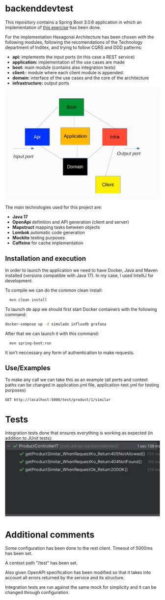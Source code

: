 
# backenddevtest

This repository contains a Spring Boot 3.0.6 application in which an implementation of [this exercise](docs/exercise.md) has been done.

For the implementation Hexagonal Architecture has been chosen with the following modules, following the recomendations of the Technology department of Inditex, and trying to follow CQRS and DDD patterns:
- **api:** implements the input ports (in this case a REST service)
- **application:** implementation of the use cases are made 
- **boot:** main module (contains also integration tests)
- **client:**: module where each client module is appended.
- **domain:** interface of the use cases and the core of the architecture
- **infrastructure:** output ports

![hexagonal.png](assets/hexagonal.png)

The main technologies used for this project are:
- **Java 17**
- **OpenApi** definition and API generation (client and server)
- **Mapstruct** mapping tasks between objects
- **Lombok** automatic code generation
- **Mockito** testing purposes
- **Caffeine** for cache implementation

## Installation and execution

In order to launch the application we need to have Docker, Java and Maven installed (versions compatible with Java 17). In my case, I used IntelliJ for development.

To compile we can do the common clean install:
```bash
  mvn clean install
```
To launch de app we should first start Docker containers with the following command:
```bash
docker-compose up -d simulado influxdb grafana
```
After that we can launch it with this command:
```bash
  mvn spring-boot:run
```

It isn't neccessary any form of authentication to make requests.

## Use/Examples

To make any call we can take this as an example (all ports and context paths can be changed in application.yml file, application-test.yml for testing purposes)
```
GET http://localhost:5000/test/product/1/similar
```

# Tests

Integration tests done that ensures everything is working as expected (in addition to JUnit tests):
![tests.png](assets/tests.png)


# Additional comments

Some configuration has been done to the rest client. Timeout of 5000ms has been set.

A context path "/test" has been set.

Also given OpenAPI specification has been modified so that it takes into account all errors returned by the service and its structure.

Integration tests are run against the same mock for simplicity and it can be changed through configuration.
